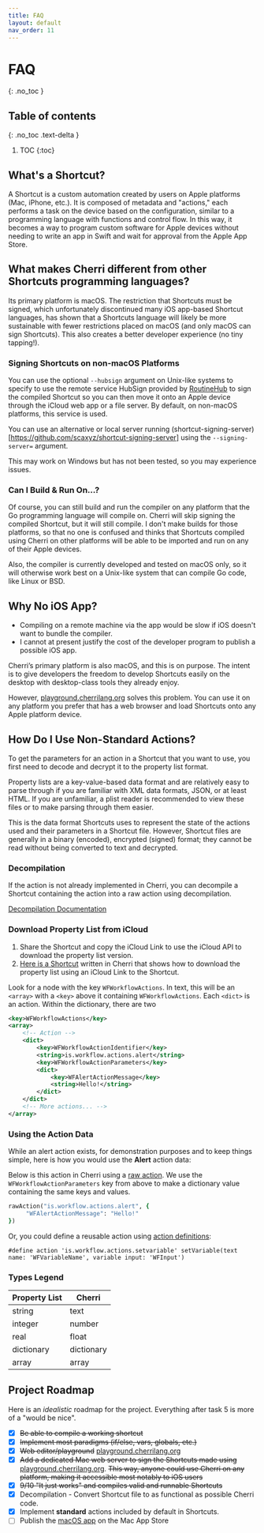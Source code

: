 ```yaml
---
title: FAQ
layout: default
nav_order: 11
---
```


# FAQ
{: .no_toc }

## Table of contents
{: .no_toc .text-delta }

1. TOC
{:toc}

## What's a Shortcut?

A Shortcut is a custom automation created by users on Apple platforms (Mac, iPhone, etc.). It is composed of metadata and "actions," each performs a task on the device based on the configuration, similar to a programming language with functions and control flow. In this way, it becomes a way to program custom software for Apple devices without needing to write an app in Swift and wait for approval from the Apple App Store.

## What makes Cherri different from other Shortcuts programming languages?

Its primary platform is macOS. The restriction that Shortcuts must be signed, which unfortunately discontinued many iOS app-based Shortcut languages, has shown that a Shortcuts language will likely be more sustainable with fewer restrictions placed on macOS (and only macOS can sign Shortcuts). This also creates a better developer experience (no tiny tapping!).

### Signing Shortcuts on non-macOS Platforms

You can use the optional `--hubsign` argument on Unix-like systems to specify to use the remote service HubSign provided by [RoutineHub](https://routinehub.co) to sign the compiled Shortcut so you can then move it onto an Apple device through the iCloud web app or a file server. By default, on non-macOS platforms, this service is used.

You can use an alternative or local server running (shortcut-signing-server)[https://github.com/scaxyz/shortcut-signing-server] using the `--signing-server=` argument.

This may work on Windows but has not been tested, so you may experience issues.

### Can I Build & Run On...?

Of course, you can still build and run the compiler on any platform that the Go programming language will compile on. Cherri will skip signing the compiled Shortcut, but it will still compile. I don't make builds for those platforms, so that no one is confused and thinks that Shortcuts compiled using Cherri on other platforms will be able to be imported and run on any of their Apple devices.

Also, the compiler is currently developed and tested on macOS only, so it will otherwise work best on a Unix-like system that can compile Go code, like Linux or BSD.

## Why No iOS App?

- Compiling on a remote machine via the app would be slow if iOS doesn't want to bundle the compiler.
- I cannot at present justify the cost of the developer program to publish a possible iOS app.

Cherri’s primary platform is also macOS, and this is on purpose. The intent is to give developers the freedom to develop Shortcuts easily on the desktop with desktop-class tools they already enjoy.

However, [playground.cherrilang.org](https://playground.cherrilang.org) solves this problem. You can use it on any platform you prefer that has a web browser and load Shortcuts onto any Apple platform device.

## How Do I Use Non-Standard Actions?

To get the parameters for an action in a Shortcut that you want to use, you first need to decode and decrypt it to the property list format.

Property lists are a key-value-based data format and are relatively easy to parse through if you are familiar with XML data formats, JSON, or at least HTML. If you are unfamiliar, a plist reader is recommended to view these files or to make parsing through them easier.

This is the data format Shortcuts uses to represent the state of the actions used and their parameters in a Shortcut file. However, Shortcut files are generally in a binary (encoded), encrypted (signed) format; they cannot be read without being converted to text and decrypted.

### Decompilation

If the action is not already implemented in Cherri, you can decompile a Shortcut containing the action into a raw action using decompilation.

<a 
    href="/decompilation"
    target="_blank"
    class="btn btn-red">
    Decompilation Documentation
</a>

### Download Property List from iCloud

1. Share the Shortcut and copy the iCloud Link to use the iCloud API to download the property list version.
2. [Here is a Shortcut](https://routinehub.co/shortcut/13252/) written in Cherri that shows how to download the property list using an iCloud Link to the Shortcut.

Look for a node with the key `WFWorkflowActions`. In text, this will be an `<array>` with a `<key>` above it containing `WFWorkflowActions`. Each `<dict>` is an action. Within the dictionary, there are two 

```xml
<key>WFWorkflowActions</key>
<array>
    <!-- Action -->
    <dict>
        <key>WFWorkflowActionIdentifier</key>
        <string>is.workflow.actions.alert</string>
        <key>WFWorkflowActionParameters</key>
        <dict>
            <key>WFAlertActionMessage</key>
            <string>Hello!</string>
        </dict>
    </dict>
    <!-- More actions... -->
</array>
```

### Using the Action Data

While an alert action exists, for demonstration purposes and to keep things simple, here is how you would use the **Alert** action data:

Below is this action in Cherri using a [raw action](/language/raw-actions). We use the `WFWorkflowActionParameters` key from above to make a dictionary value containing the same keys and values.

```ruby
rawAction("is.workflow.actions.alert", {
     "WFAlertActionMessage": "Hello!"
})
```

Or, you could define a reusable action using [action definitions](/language/action-definitions):

```
#define action 'is.workflow.actions.setvariable' setVariable(text name: 'WFVariableName', variable input: 'WFInput')
```

### Types Legend

| Property List | Cherri |
:--------| --------- |
| string  | text |
| integer  | number |
| real  | float |
| dictionary  | dictionary |
| array  | array |


## Project Roadmap

Here is an _idealistic_ roadmap for the project. Everything after task 5 is more of a "would be nice".

 - [x] ~~Be able to compile a working shortcut~~
 - [x] ~~Implement most paradigms (if/else, vars, globals, etc.)~~
 - [x] ~~Web editor/playground~~ [playground.cherrilang.org](https://playground.cherrilang.org)
 - [x] ~~Add a dedicated Mac web server to sign the Shortcuts made using~~ [playground.cherrilang.org](https://playground.cherrilang.org). ~~This way, anyone could use Cherri on any platform, making it accessible most notably to iOS users~~
 - [x] ~~9/10 "It just works" and compiles valid and runnable Shortcuts~~
 - [x] Decompilation - Convert Shortcut file to as functional as possible Cherri code.
 - [x] Implement **standard** actions included by default in Shortcuts.
 - [ ] Publish the [macOS app](https://github.com/electrikmilk/cherri-macos-app) on the Mac App Store
